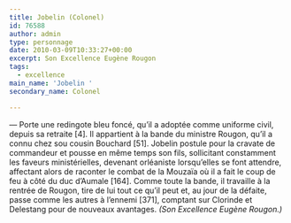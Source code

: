 ```yaml
---
title: Jobelin (Colonel)
id: 76588
author: admin
type: personnage
date: 2010-03-09T10:33:27+00:00
excerpt: Son Excellence Eugène Rougon
tags:
  - excellence
main_name: 'Jobelin '
secondary_name: Colonel

---
```

— Porte une redingote bleu foncé, qu&rsquo;il a adoptée comme uniforme civil, depuis sa retraite [4]. Il appartient à la bande du ministre Rougon, qu&rsquo;il a connu chez sou cousin Bouchard [51]. Jobelin postule pour la cravate de commandeur et pousse en même temps son fils, sollicitant constamment les faveurs ministérielles, devenant orléaniste lorsqu&rsquo;elles se font attendre, affectant alors de raconter le combat de la Mouzaïa où il a fait le coup de feu à côté du duc d&rsquo;Aumale [164]. Comme toute la bande, il travaille à la rentrée de Rougon, tire de lui tout ce qu&rsquo;il peut et, au jour de la défaite, passe comme les autres à l&rsquo;ennemi [371], comptant sur Clorinde et Delestang pour de nouveaux avantages. _(Son Excellence Eugène Rougon.)_
